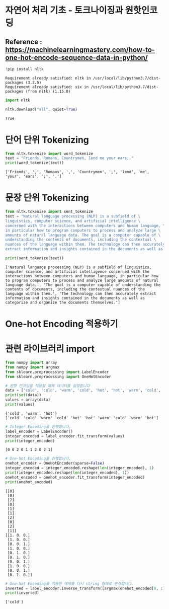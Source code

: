 # 자연어 처리 기초 - 토크나이징과 원핫인코딩

## Reference : https://machinelearningmastery.com/how-to-one-hot-encode-sequence-data-in-python/


```python
!pip install nltk
```

    Requirement already satisfied: nltk in /usr/local/lib/python3.7/dist-packages (3.2.5)
    Requirement already satisfied: six in /usr/local/lib/python3.7/dist-packages (from nltk) (1.15.0)



```python
import nltk
```


```python
nltk.download("all", quiet=True)
```




    True



# 단어 단위 Tokenizing


```python
from nltk.tokenize import word_tokenize
text = "Friends, Romans, Countrymen, lend me your ears;."
print(word_tokenize(text))
```

    ['Friends', ',', 'Romans', ',', 'Countrymen', ',', 'lend', 'me', 'your', 'ears', ';', '.']


# 문장 단위 Tokenizing


```python
from nltk.tokenize import sent_tokenize
text = "Natural language processing (NLP) is a subfield of \
linguistics, computer science, and artificial intelligence \
concerned with the interactions between computers and human language, \
in particular how to program computers to process and analyze large \
amounts of natural language data. The goal is a computer capable of \
understanding the contents of documents, including the contextual \
nuances of the language within them. The technology can then accurately \
extract information and insights contained in the documents as well as categorize and organize the documents themselves."

print(sent_tokenize(text))
```

    ['Natural language processing (NLP) is a subfield of linguistics, computer science, and artificial intelligence concerned with the interactions between computers and human language, in particular how to program computers to process and analyze large amounts of natural language data.', 'The goal is a computer capable of understanding the contents of documents, including the contextual nuances of the language within them.', 'The technology can then accurately extract information and insights contained in the documents as well as categorize and organize the documents themselves.']


# One-hot Encoding 적용하기

# 관련 라이브러리 import


```python
from numpy import array
from numpy import argmax
from sklearn.preprocessing import LabelEncoder
from sklearn.preprocessing import OneHotEncoder
```


```python
# 원핫 인코딩을 적용할 예제 데이터를 설정합니다
data = ['cold', 'cold', 'warm', 'cold', 'hot', 'hot', 'warm', 'cold', 'warm', 'hot']
print(set(data))
values = array(data)
print(values)
```

    {'cold', 'warm', 'hot'}
    ['cold' 'cold' 'warm' 'cold' 'hot' 'hot' 'warm' 'cold' 'warm' 'hot']



```python
# Integer Encoding을 진행합니다.
label_encoder = LabelEncoder()
integer_encoded = label_encoder.fit_transform(values)
print(integer_encoded)
```

    [0 0 2 0 1 1 2 0 2 1]



```python
# One-hot Encoding을 진행합니다.
onehot_encoder = OneHotEncoder(sparse=False)
integer_encoded = integer_encoded.reshape(len(integer_encoded), 1)
print(integer_encoded.reshape(len(integer_encoded), 1))
onehot_encoded = onehot_encoder.fit_transform(integer_encoded)
print(onehot_encoded)
```

    [[0]
     [0]
     [2]
     [0]
     [1]
     [1]
     [2]
     [0]
     [2]
     [1]]
    [[1. 0. 0.]
     [1. 0. 0.]
     [0. 0. 1.]
     [1. 0. 0.]
     [0. 1. 0.]
     [0. 1. 0.]
     [0. 0. 1.]
     [1. 0. 0.]
     [0. 0. 1.]
     [0. 1. 0.]]



```python
# One-hot Encoding을 적용한 예제를 다시 string 형태로 변경합니다.
inverted = label_encoder.inverse_transform([argmax(onehot_encoded[0, :])])
print(inverted)
```

    ['cold']



```python

```
